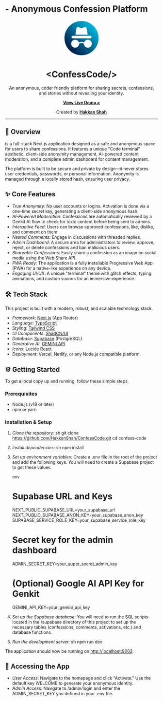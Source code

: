 # <ConfessCode/> - Anonymous Confession Platform

<div align="center">
  <img src="public/icons/dp.png" alt="ConfessCode Logo" width="120px" />
  <h1 align="center">&lt;ConfessCode/&gt;</h1>
  <p align="center">
    An anonymous, coder friendly platform for sharing secrets, confessions, and stories without revealing your identity.
  </p>
  <p align="center">
    <a href="https://concode.vercel.app/" target="_blank"><strong>View Live Demo »</strong></a>
  </p>
  <p align="center">
    Created by <a href="https://www.github.com/HakkanShah" target="_blank"><strong>Hakkan Shah</strong></a>
  </p>
</div>

---

## 🚀 Overview

*<ConfessCode/>* is a full-stack Next.js application designed as a safe and anonymous space for users to share confessions. It features a unique "Code terminal" aesthetic, client-side anonymity management, AI-powered content moderation, and a complete admin dashboard for content management.

The platform is built to be secure and private by design—it never stores user credentials, passwords, or personal information. Anonymity is managed through a locally stored hash, ensuring user privacy.

## ✨ Core Features

- *True Anonymity*: No user accounts or logins. Activation is done via a one-time secret key, generating a client-side anonymous hash.
- *AI-Powered Moderation*: Confessions are automatically reviewed by a Genkit AI flow to check for toxic content before being sent to admins.
- *Interactive Feed*: Users can browse approved confessions, like, dislike, and comment on them.
- *Nested Comments*: Engage in discussions with threaded replies.
- *Admin Dashboard*: A secure area for administrators to review, approve, reject, or delete confessions and ban malicious users.
- *Shareable Confessions*: Easily share a confession as an image on social media using the Web Share API.
- *PWA Ready*: The application is a fully installable Progressive Web App (PWA) for a native-like experience on any device.
- *Engaging UI/UX*: A unique "terminal" theme with glitch effects, typing animations, and custom sounds for an immersive experience.

## 🛠 Tech Stack

This project is built with a modern, robust, and scalable technology stack.

- *Framework*: [Next.js](https://nextjs.org/) (App Router)
- *Language*: [TypeScript](https://www.typescriptlang.org/)
- *Styling*: [Tailwind CSS](https://tailwindcss.com/)
- *UI Components*: [ShadCN/UI](https://ui.shadcn.com/)
- *Database*: [Supabase](https://supabase.io/) (PostgreSQL)
- *Generative AI*: [GEMINI API](https://ai.google.dev/gemini-api/docs)
- *Icons*: [Lucide React](https://lucide.dev/)
- *Deployment*: Vercel, Netlify, or any Node.js compatible platform.

## ⚙ Getting Started

To get a local copy up and running, follow these simple steps.

### Prerequisites

- Node.js (v18 or later)
- npm or yarn

### Installation & Setup

1.  *Clone the repository:*
    sh
    git clone https://github.com/HakkanShah/ConfessCode.git
    cd confess-code
    

2.  *Install dependencies:*
    sh
    npm install
    

3.  *Set up environment variables:*
    Create a .env file in the root of the project and add the following keys. You will need to create a Supabase project to get these values.

    env
    # Supabase URL and Keys
    NEXT_PUBLIC_SUPABASE_URL=your_supabase_url
    NEXT_PUBLIC_SUPABASE_ANON_KEY=your_supabase_anon_key
    SUPABASE_SERVICE_ROLE_KEY=your_supabase_service_role_key

    # Secret key for the admin dashboard
    ADMIN_SECRET_KEY=your_super_secret_admin_key

    # (Optional) Google AI API Key for Genkit
    GEMINI_API_KEY=your_gemini_api_key
    

4.  *Set up the Supabase database:*
    You will need to run the SQL scripts located in the /supabase directory of this project to set up the necessary tables (confessions, comments, activations, etc.) and database functions.

5.  *Run the development server:*
    sh
    npm run dev
    

The application should now be running on [http://localhost:9002](http://localhost:9002).

## 🔑 Accessing the App

-   *User Access*: Navigate to the homepage and click "Activate." Use the default key WELCOME to generate your anonymous identity.
-   *Admin Access*: Navigate to /admin/login and enter the ADMIN_SECRET_KEY you defined in your .env file.
